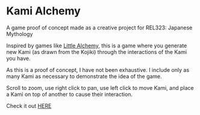 # Kami Alchemy
A game proof of concept made as a creative project for REL323: Japanese Mythology

Inspired by games like [Little Alchemy](https://littlealchemy.com/), this is a game where you generate new Kami (as drawn from the Kojiki) through the interactions of the Kami you have.

As this is a proof of concept, I have not been exhaustive. I include only as many Kami as necessary to demonstrate the idea of the game.

Scroll to zoom, use right click to pan, use left click to move Kami, and place a Kami on top of another to cause their interaction.

Check it out [HERE](https://danielpoagprinceton.github.io/kami_alchemy/)
